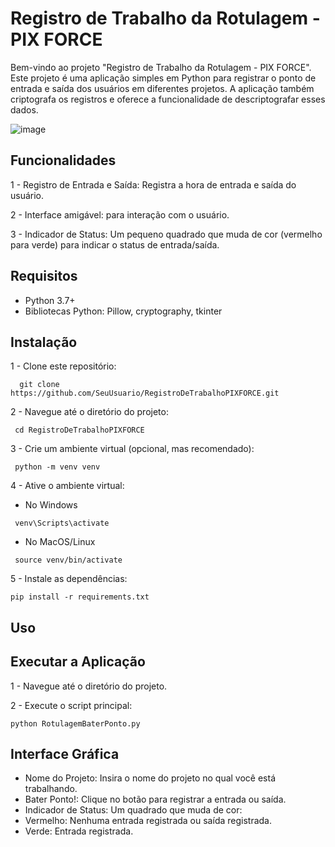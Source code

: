 # Registro de Trabalho da Rotulagem - PIX FORCE

Bem-vindo ao projeto "Registro de Trabalho da Rotulagem - PIX FORCE". Este projeto é uma aplicação simples em
Python para registrar o ponto de entrada e saída dos usuários em diferentes projetos. A aplicação também criptografa
os registros e oferece a funcionalidade de descriptografar esses dados.

![image](https://github.com/PhaellZX/Bater-Ponto_Rotulagem-PixForce/assets/48337836/a34e0e0a-9895-4f57-a285-16d6f419b4a8)

## Funcionalidades

1 - Registro de Entrada e Saída: Registra a hora de entrada e saída do usuário.

2 - Interface amigável: para interação com o usuário.

3 - Indicador de Status: Um pequeno quadrado que muda de cor (vermelho para verde) para indicar o status de entrada/saída.

## Requisitos

- Python 3.7+
- Bibliotecas Python: Pillow, cryptography, tkinter

## Instalação

1 - Clone este repositório:
```properties
  git clone https://github.com/SeuUsuario/RegistroDeTrabalhoPIXFORCE.git
```
2 - Navegue até o diretório do projeto:
```properties
 cd RegistroDeTrabalhoPIXFORCE
```
3 - Crie um ambiente virtual (opcional, mas recomendado):
```properties
 python -m venv venv
```
4 - Ative o ambiente virtual:
- No Windows
```properties
 venv\Scripts\activate
```
- No MacOS/Linux
```properties
 source venv/bin/activate
```
5 - Instale as dependências:
```properties
pip install -r requirements.txt
```
## Uso
## Executar a Aplicação
1 - Navegue até o diretório do projeto.

2 - Execute o script principal:
```properties
python RotulagemBaterPonto.py
```

## Interface Gráfica

 - Nome do Projeto: Insira o nome do projeto no qual você está trabalhando.
 - Bater Ponto!: Clique no botão para registrar a entrada ou saída.
 - Indicador de Status: Um quadrado que muda de cor:
 - Vermelho: Nenhuma entrada registrada ou saída registrada.
 - Verde: Entrada registrada.

